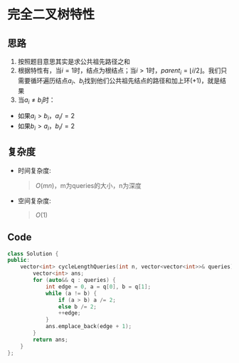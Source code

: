 # 完全二叉树特性
## 思路
1. 按照题目意思其实是求公共祖先路径之和
2. 根据特性有，当$i=1$时，结点为根结点；当$i>1$时，$parent_i=\lfloor i/2 \rfloor$。我们只需要循环遍历结点$a_i、b_i$找到他们公共祖先结点的路径和加上环$(+1)$，就是结果
3. 当$a_i \neq b_i$时：
- 如果$a_i > b_i$，$a_i/=2$
- 如果$b_i>a_i$，$b_i/=2$
## 复杂度
- 时间复杂度:
  > $O(mn)$，m为queries的大小，n为深度
- 空间复杂度:
  > $O(1)$

## Code
```C++ []
class Solution {
public:
    vector<int> cycleLengthQueries(int n, vector<vector<int>>& queries) {
        vector<int> ans;
        for (auto&& q : queries) {
            int edge = 0, a = q[0], b = q[1];
            while (a != b) {
                if (a > b) a /= 2;
                else b /= 2;
                ++edge;
            }
            ans.emplace_back(edge + 1);
        }
        return ans;
    }
};
```